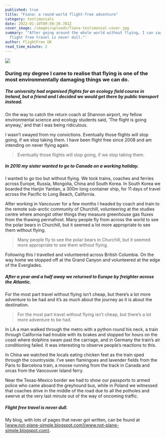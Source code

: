 ```yaml
---
published: true
title: "Fiona: a round-world flight-free adventure"
category: testimonials
date: 2022-01-10T09:59:39.781Z
cover_image: /images/uploads/fiona-testimonial-cover.jpg
summary: '"After going around the whole world without flying, I can say that
  flight free travel is never dull."'
author: FlightFree UK
read_time_minute: 2
---
```

![](/images/uploads/fiona-testimonial-body.jpg)

### During my degree I came to realise that flying is one of the most environmentally damaging things we can do.

##### The university had organised flights for an ecology field course in Ireland, but a friend and I decided we would get there by public transport instead.

On the way to catch the return coach at Shannon airport, my fellow environmental science and ecology students said, ‘The flight is going anyway,’ and that I was being ridiculous. 

I wasn’t swayed from my convictions. Eventually those flights will stop going, if we stop taking them. I have been flight free since 2008 and am intending on never flying again.

> Eventually those flights will stop going, if we stop taking them.

##### In 2010 my sister wanted to go to Canada on a working holiday.

I wanted to go too but without flying. We took trains, coaches and ferries across Europe, Russia, Mongolia, China and South Korea. In South Korea we boarded the Hanjin Yantian, a 300m long container ship, for 11 days of travel across the Pacific to Long Beach, California. 

After working in Vancouver for a few months I headed by coach and train to the remote sub-arctic community of Churchill, volunteering at the studies centre where amongst other things they measure greenhouse gas fluxes from the thawing permafrost. Many people fly from across the world to see the polar bears in Churchill, but it seemed a lot more appropriate to see them without flying. 

> Many people fly to see the polar bears in Churchill, but it seemed more appropriate to see them without flying.

Following this I travelled and volunteered across British Columbia. On the way home we stopped off at the Grand Canyon and volunteered at the edge of the Everglades. 

##### After a year and a half away we returned to Europe by freighter across the Atlantic.

For the most part travel without flying isn’t cheap, but there’s a lot more adventure to be had and it’s as much about the journey as it is about the destination. 

> For the most part travel without flying isn’t cheap, but there’s a lot more adventure to be had.

In LA a man walked through the metro with a python round his neck, a train through California had trouble with its brakes and stopped for hours on the coast where dolphins swam past the carriage, and in Germany the train’s air conditioning failed. It was interesting to observe people’s reactions to this. 

In China we watched the locals eating chicken feet as the train sped through the countryside. I’ve seen flamingoes and lavender fields from the Paris to Barcelona train, a moose running from the track in Canada and orcas from the Vancouver Island ferry. 

Near the Texas-Mexico border we had to show our passports to armed police who came aboard the greyhound bus, while in Poland we witnessed that coaches drive in the middle of the road due to all the potholes and swerve at the very last minute out of the way of oncoming traffic. 

##### Flight free travel is never dull.

My blog, with lots of pages that never got written, can be found at [www.not-plane-simple.blogspot.com](www.not-plane-simple.blogspot.com).